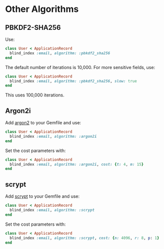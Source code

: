 # Other Algorithms

## PBKDF2-SHA256

Use:

```ruby
class User < ApplicationRecord
  blind_index :email, algorithm: :pbkdf2_sha256
end
```

The default number of iterations is 10,000. For more sensitive fields, use:

```ruby
class User < ApplicationRecord
  blind_index :email, algorithm: :pbkdf2_sha256, slow: true
end
```

This uses 100,000 iterations.

## Argon2i

Add [argon2](https://github.com/technion/ruby-argon2) to your Gemfile and use:

```ruby
class User < ApplicationRecord
  blind_index :email, algorithm: :argon2i
end
```

Set the cost parameters with:

```ruby
class User < ApplicationRecord
  blind_index :email, algorithm: :argon2i, cost: {t: 4, m: 15}
end
```

## scrypt

Add [scrypt](https://github.com/pbhogan/scrypt) to your Gemfile and use:

```ruby
class User < ApplicationRecord
  blind_index :email, algorithm: :scrypt
end
```

Set the cost parameters with:

```ruby
class User < ApplicationRecord
  blind_index :email, algorithm: :scrypt, cost: {n: 4096, r: 8, p: 1}
end
```
